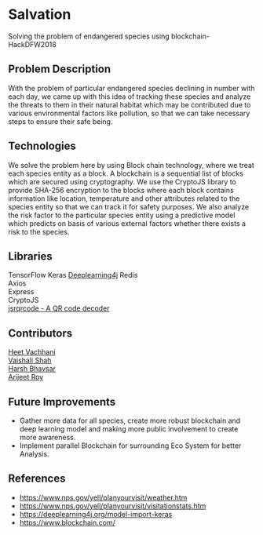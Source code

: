 # Salvation
Solving the problem of endangered species using blockchain- HackDFW2018

## Problem Description
With the problem of particular endangered species declining in number with each day, we came up with this idea of tracking these species and analyze the threats to them in their natural habitat which may be contributed due to various environmental factors like pollution, so that we can take necessary steps to ensure their safe being.

## Technologies
We solve the problem here by using Block chain technology, where we treat each species entity as a block. A blockchain is a sequential list of blocks which are secured using cryptography. We use the CryptoJS library to provide SHA-256 encryption to the blocks where each block contains information like location, temperature and other attributes related to the species entity so that we can track it for safety purposes. We also analyze the risk factor to the particular species entity using a predictive model which predicts on basis of various external factors whether there exists a risk to the species.

## Libraries
TensorFlow
Keras
[Deeplearning4j](https://deeplearning4j.org/data-sets-ml)
Redis  
Axios  
Express  
CryptoJS  
[jsrqrcode - A QR code decoder](https://github.com/LazarSoft/jsqrcode)

## Contributors
[Heet Vachhani](https://github.com/heetvachhani)<br>
[Vaishali Shah](https://github.com/vaishsh)<br>
[Harsh Bhavsar](https://github.com/harshbits)<br>
[Arijeet Roy](https://github.com/royarijeet19)<br>

## Future Improvements

* Gather more data for all species, create more robust blockchain and deep learning model and making more public involvement to create more awareness.
* Implement parallel Blockchain for surrounding Eco System for better Analysis.


## References

* https://www.nps.gov/yell/planyourvisit/weather.htm
* https://www.nps.gov/yell/planyourvisit/visitationstats.htm
* https://deeplearning4j.org/model-import-keras
* https://www.blockchain.com/
